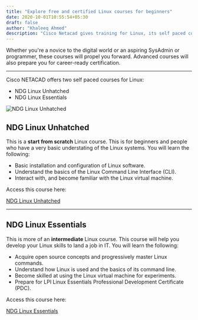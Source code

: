 ```yaml
---
title: "Explore free and certified Linux courses for beginners"
date: 2020-10-01T10:55:54+05:30
draft: false
author: "Khaleeq Ahmed"
description: "Cisco Netacad gives training for Linux, its self paced course, from beginners to advance users. And today I will show you how you can get started with it."
---
```


Whether you're a novice to the digital world or an aspiring SysAdmin or programmer, these courses will propel you forward. Advanced courses will also prepare you for career-ready certification.

---

Cisco NETACAD offers two self paced courses for Linux:

- NDG Linux Unhatched
- NDG Linux Essentials

![NDG Linux Unhatched](/img/linux-02-10.png)

## NDG Linux Unhatched

This is a **start from scratch** Linux course. This is for beginners and people who have a very basic understating of the Linux systems. You will learn the following:

- Basic installation and configuration of Linux software.
- Understand the basics of the Linux Command Line Interface (CLI).
- Interact with, and become familiar with the Linux virtual machine.

Access this course here:

[NDG Linux Unhatched](https://www.netacad.com/courses/os-it/ndg-linux-unhatched)

---

## NDG Linux Essentials

This is more of an **intermediate** Linux course. This course will help you develop your Linux skills to land a job in IT. You will learn the following:

- Acquire open source concepts and progressively master Linux commands.
- Understand how Linux is used and the basics of its command line.
- Become skilled at using the Linux virtual machine for experiments.
- Prepare for LPI Linux Essentials Professional Development Certificate (PDC).

Access this course here:

[NDG Linux Essentials](https://www.netacad.com/courses/os-it/ndg-linux-essentials)
